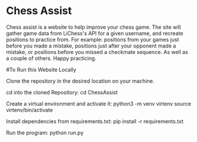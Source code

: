 # Chess Assist

Chess assist is a website to help improve your chess game. The site will gather game data from LiChess's API for a given username, and recreate positions to practice from. For example: positions from your games just before you made a mistake, positions just after your opponent made a mistake, or positions before you missed a checkmate sequence. As well as a couple of others. Happy practicing.

#To Run this Website Locally

Clone the repository in the desired location on your machine. 

cd into the cloned Repository:
cd ChessAssist

Create a virtual environment and activate it:
python3 -m venv virtenv
source virtenv/bin/activate

Install dependencies from requirements.txt:
pip install -r requirements.txt

Run the program:
python run.py



